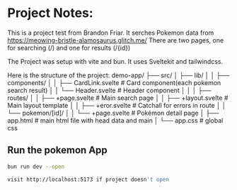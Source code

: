 # Project Notes:

This is a project test from Brandon Friar.
It serches Pokemon data from https://meowing-bristle-alamosaurus.glitch.me/
There are two pages, one for searching (/) and one for results (/{id})

The Project was setup with vite and bun. It uses Sveltekit and tailwindcss.

Here is the structure of the project:
demo-app/
├── src/
│   ├── lib/
│   │   ├── components/
│   │      ├── CardLink.svelte      # Card component(each pokemon search result)
│   │      └── Header.svelte        # Header component
│   │
│   ├── routes/
│   │   ├── +page.svelte            # Main search page
│   │   ├── +layout.svelte            # Main layout template
│   │   ├── +eror.svelte            # Catchall for errors in route
│   │   └── pokemon/[id]/
│   │       └── +page.svelte        # Pokémon detail page
│   ├── app.html                     # main html file with head data and main
│   └── app.css                      # global css


## Run the pokemon App
```bash
bun run dev --open

visit http://localhost:5173 if project doesn't open
